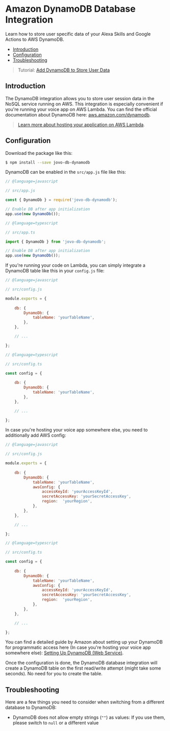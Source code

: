 # Amazon DynamoDB Database Integration

Learn how to store user specific data of your Alexa Skills and Google Actions to AWS DynamoDB.

* [Introduction](#introduction)
* [Configuration](#configuration)
* [Troubleshooting](#troubleshooting)

> Tutorial: [Add DynamoDB to Store User Data](https://www.jovo.tech/tutorials/add-dynamodb-database)

## Introduction

The DynamoDB integration allows you to store user session data in the NoSQL service running on AWS. This integration is especially convenient if you're running your voice app on AWS Lambda. You can find the official documentation about DynamoDB here: [aws.amazon.com/dynamodb](https://aws.amazon.com/dynamodb/).

> [Learn more about hosting your application on AWS Lambda](https://www.jovo.tech/docs/hosting/aws-lambda).

## Configuration

Download the package like this:

```sh
$ npm install --save jovo-db-dynamodb
```

DynamoDB can be enabled in the `src/app.js` file like this:

```javascript
// @language=javascript

// src/app.js

const { DynamoDb } = require('jovo-db-dynamodb');

// Enable DB after app initialization
app.use(new DynamoDb());

// @language=typescript

// src/app.ts

import { DynamoDb } from 'jovo-db-dynamodb';

// Enable DB after app initialization
app.use(new DynamoDb());
```

If you're running your code on Lambda, you can simply integrate a DynamoDB table like this in your `config.js` file:

```javascript
// @language=javascript

// src/config.js

module.exports = {
    
    db: {
        DynamoDb: {
            tableName: 'yourTableName',
        },
    },

    // ...

};

// @language=typescript

// src/config.ts

const config = {
    
    db: {
        DynamoDb: {
            tableName: 'yourTableName',
        },
    },

    // ...

};
```

In case you're hosting your voice app somewhere else, you need to additionally add AWS config:

```javascript
// @language=javascript

// src/config.js

module.exports = {
    
    db: {
        DynamoDb: {
            tableName: 'yourTableName',
            awsConfig: {
                accessKeyId: 'yourAccessKeyId',
                secretAccessKey: 'yourSecretAccessKey', 
                region:  'yourRegion',
            },
        },
    },

    // ...

};

// @language=typescript

// src/config.ts

const config = {
    
    db: {
        DynamoDb: {
            tableName: 'yourTableName',
            awsConfig: {
                accessKeyId: 'yourAccessKeyId',
                secretAccessKey: 'yourSecretAccessKey', 
                region:  'yourRegion',
            },
        },
    },

    // ...

};
```

You can find a detailed guide by Amazon about setting up your DynamoDB for programmatic access here (In case you're hosting your voice app somewhere else): [Setting Up DynamoDB (Web Service)](http://docs.aws.amazon.com/amazondynamodb/latest/developerguide/SettingUp.DynamoWebService.html).

Once the configuration is done, the DynamoDB database integration will create a DynamoDB table on the first read/write attempt (might take some seconds). No need for you to create the table.

## Troubleshooting

Here are a few things you need to consider when switching from a different database to DynamoDB:
* DynamoDB does not allow empty strings (`""`) as values: If you use them, please switch to `null` or a different value
